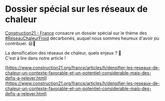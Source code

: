 # Dossier spécial sur les réseaux de chaleur

[Construction21 - France](https://www.linkedin.com/company/construction21-france/) consacre un dossier spécial sur le thème des [#RéseauChaleurFroid](https://www.linkedin.com/feed/hashtag/?keywords=r%C3%A9seauchaleurfroid\&highlightedUpdateUrns=urn%3Ali%3Aactivity%3A7023643684474621952) décarbonés, auquel nous sommes heureux d'avoir pu contribuer. 😃🙏

La densification des réseaux de chaleur, quels enjeux ? 👀\
C'est à lire dans notre article !

[https://www.construction21.org/france/articles/h/densifier-les-reseaux-de-chaleur-un-contexte-favorable-et-un-potentiel-considerable-mais-des-defis-a-relever.html](https://www.construction21.org/france/articles/h/densifier-les-reseaux-de-chaleur-un-contexte-favorable-et-un-potentiel-considerable-mais-des-defis-a-relever.html)
